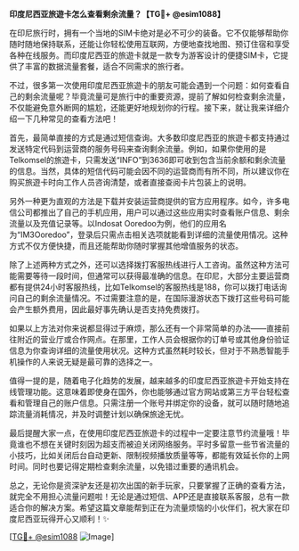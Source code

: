 **印度尼西亚旅遊卡怎么查看剩余流量？【TG💪+ @esim1088】**

在印尼旅行时，拥有一个当地的SIM卡绝对是必不可少的装备。它不仅能够帮助你随时随地保持联系，还能让你轻松使用互联网，方便地查找地图、预订住宿和享受各种在线服务。而印度尼西亚的旅遊卡就是一款专为游客设计的便捷SIM卡，它提供了丰富的数据流量套餐，适合不同需求的旅行者。

不过，很多第一次使用印度尼西亚旅遊卡的朋友可能会遇到一个问题：如何查看自己的剩余流量呢？毕竟流量可是旅行中的重要资源，提前了解如何检查剩余流量，不仅能避免意外断网的尴尬，还能更好地规划你的行程。接下来，就让我来详细介绍一下几种常见的查看方法吧！

首先，最简单直接的方式是通过短信查询。大多数印度尼西亚的旅遊卡都支持通过发送特定代码到运营商的服务号码来查询剩余流量。例如，如果你使用的是Telkomsel的旅遊卡，只需发送“INFO”到3636即可收到包含当前余额和剩余流量的信息。当然，具体的短信代码可能会因不同的运营商而有所不同，所以建议你在购买旅遊卡时向工作人员咨询清楚，或者直接查阅卡片包装上的说明。

另外一种更为直观的方法是下载并安装运营商提供的官方应用程序。如今，许多电信公司都推出了自己的手机应用，用户可以通过这些应用实时查看账户信息、剩余流量以及充值记录等。以Indosat Ooredoo为例，他们的应用名为“IM3Ooredoo”，登录后只需点击相关选项就能看到详细的流量使用情况。这种方式不仅方便快捷，而且还能帮助你随时掌握其他增值服务的状态。

除了上述两种方式之外，还可以选择拨打客服热线进行人工咨询。虽然这种方法可能需要等待一段时间，但通常可以获得最准确的信息。在印尼，大部分主要运营商都有提供24小时客服热线，比如Telkomsel的客服热线是188，你可以拨打电话询问自己的剩余流量情况。不过需要注意的是，在国际漫游状态下拨打这些号码可能会产生额外费用，因此最好事先确认是否支持免费拨打。

如果以上方法对你来说都显得过于麻烦，那么还有一个非常简单的办法——直接前往附近的营业厅或合作网点。在那里，工作人员会根据你的订单号或其他身份验证信息为你查询详细的流量使用状况。这种方式虽然耗时较长，但对于不熟悉智能手机操作的人来说无疑是最可靠的选择之一。

值得一提的是，随着电子化趋势的发展，越来越多的印度尼西亚旅遊卡开始支持在线管理功能。这意味着即使身在国外，你也能够通过官方网站或第三方平台轻松查看和管理自己的账户信息。只需注册一个账号并绑定你的设备，就可以随时随地追踪流量消耗情况，并及时调整计划以确保旅途无忧。

最后提醒大家一点，在使用印度尼西亚旅遊卡的过程中一定要注意节约流量哦！毕竟谁也不想在关键时刻因为超支而被迫关闭网络服务。平时多留意一些节省流量的小技巧，比如关闭后台自动更新、限制视频播放质量等等，都能有效延长你的上网时间。同时也要记得定期检查剩余流量，以免错过重要的通讯机会。

总之，无论你是资深驴友还是初次出国的新手玩家，只要掌握了正确的查看方法，就完全不用担心流量问题啦！无论是通过短信、APP还是直接联系客服，总有一款适合你的解决方案。希望这篇文章能帮到正在为流量烦恼的小伙伴们，祝大家在印度尼西亚玩得开心又顺利！✨

[[TG💪+ @esim1088](https://t.me/s/esim1088) ![Image](https://i.postimg.cc/4NQfJmqS/Snipaste-2025-05-13-00-14-12.png)]